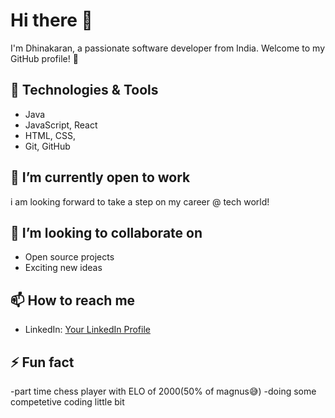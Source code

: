 # Hi there 👋

I'm Dhinakaran, a passionate software developer from India. Welcome to my GitHub profile! 🚀

## 🔧 Technologies & Tools
 - Java
 - JavaScript, React
 - HTML, CSS,
 - Git, GitHub

## 🌱 I’m currently open to work

i am looking forward to take a step on my career @ tech world!

## 👯 I’m looking to collaborate on

- Open source projects
- Exciting new ideas

## 📫 How to reach me

- LinkedIn: [Your LinkedIn Profile](https://www.linkedin.com/in/dhinakaran-avk/)


## ⚡ Fun fact

-part time chess player with ELO of 2000(50% of magnus😅)
-doing some competetive coding little bit



